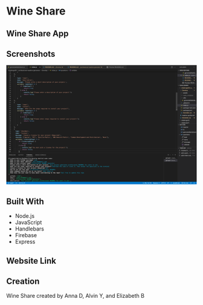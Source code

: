 # Wine Share

## Wine Share App


## Screenshots
![Screenshot #1](https://github.com/ebeltz/github-professional-readme-generator/blob/main/Develop/assets/screenshot1.png)

## Built With
* Node.js
* JavaScript
* Handlebars
* Firebase
* Express

## Website Link

## Creation
Wine Share created by Anna D, Alvin Y, and Elizabeth B
